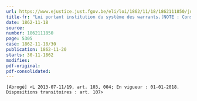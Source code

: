 ```yaml
---
url: https://www.ejustice.just.fgov.be/eli/loi/1862/11/18/1862111850/justel
title-fr: "Loi portant institution du système des warrants.(NOTE : Consultation des versions antérieures à partir du 19-02-1993 et mise à jour au 02-08-2013)"
date: 1862-11-18
source:
number: 1862111850
page: 5305
case: 1862-11-18/30
publication: 1862-11-20
starts: 30-11-1862
modifies:
pdf-original:
pdf-consolidated:
---
```


`[Abrogé] <L 2013-07-11/19, art. 103, 004; En vigueur : 01-01-2018. Dispositions transitoires : art. 107>`

